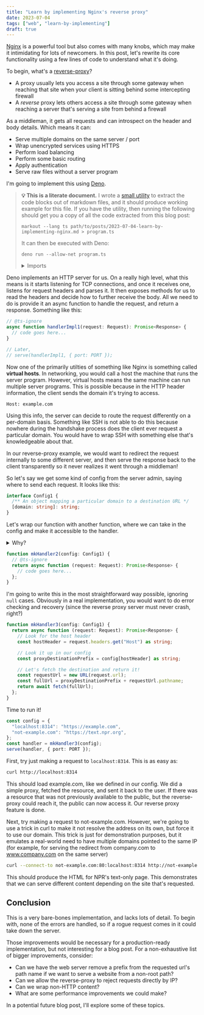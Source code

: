```yaml
---
title: "Learn by implementing Nginx's reverse proxy"
date: 2023-07-04
tags: ["web", "learn-by-implementing"]
draft: true
---
```


[Nginx] is a powerful tool but also comes with many knobs, which may make it
intimidating for lots of newcomers. In this post, let's rewrite its core
functionality using a few lines of code to understand what it's doing.

[nginx]: https://nginx.org/

<!--more-->

To begin, what's a [reverse-proxy]?

[reverse-proxy]: https://en.wikipedia.org/wiki/Reverse_proxy

- A proxy usually lets you access a site through some gateway when reaching that
  site when your client is sitting behind some intercepting firewall
- A _reverse_ proxy lets others access a site through some gateway when reaching
  a server that's serving a site from behind a firewall

As a middleman, it gets all requests and can introspect on the header and body
details. Which means it can:

- Serve multiple domains on the same server / port
- Wrap unencrypted services using HTTPS
- Perform load balancing
- Perform some basic routing
- Apply authentication
- Serve raw files without a server program

I'm going to implement this using [Deno].

[deno]: https://deno.land/

> **:bulb: This is a literate document.** I wrote a [small utility][3] to
> extract the code blocks out of markdown files, and it should produce working
> example for this file. If you have the utility, then running the following
> should get you a copy of all the code extracted from this blog post:
>
> [3]: https://git.mzhang.io/michael/markout
>
> ```
> markout --lang ts path/to/posts/2023-07-04-learn-by-implementing-nginx.md > program.ts
> ```
>
> It can then be executed with Deno:
>
> ```
> deno run --allow-net program.ts
> ```
>
> <details>
>   <summary>Imports</summary>
>
> ```ts
> import { serve } from "https://deno.land/std@0.192.0/http/mod.ts";
> const PORT = 8314;
> ```
>
> </details>

Deno implements an HTTP server for us. On a really high level, what this means
is it starts listening for TCP connections, and once it receives one, listens
for request headers and parses it. It then exposes methods for us to read the
headers and decide how to further receive the body. All we need to do is provide
it an async function to handle the request, and return a response. Something
like this:

```ts
// @ts-ignore
async function handlerImpl1(request: Request): Promise<Response> {
  // code goes here...
}

// Later,
// serve(handlerImpl1, { port: PORT });
```

Now one of the primarily utilties of something like Nginx is something called
**virtual hosts**. In networking, you would call a host the machine that runs
the server program. However, virtual hosts means the same machine can run
multiple server programs. This is possible because in the HTTP header
information, the client sends the domain it's trying to access.

```
Host: example.com
```

Using this info, the server can decide to route the request differently on a
per-domain basis. Something like SSH is not able to do this because nowhere
during the handshake process does the client ever request a particular domain.
You would have to wrap SSH with something else that's knowledgeable about that.

In our reverse-proxy example, we would want to redirect the request internally
to some different server, and then serve the response back to the client
transparently so it never realizes it went through a middleman!

So let's say we get some kind of config from the server admin, saying where to
send each request. It looks like this:

```ts
interface Config1 {
  /** An object mapping a particular domain to a destination URL */
  [domain: string]: string;
}
```

Let's wrap our function with another function, where we can take in the config
and make it accessible to the handler.

<details>
  <summary>Why?</summary>

The `serve` here is what's called a **higher-order function**. This means that
rather than passing just data to it, we're passing it a function as a
_variable_ to store and call of its own volition. A common example of
a higher-order function is `Array.map`, where you take a function and apply it
to all elements within the array.

So since `serve` is calling our handler, we cannot change its signature.
That's because in order to change its signature, we have to change where it's
called, which is inside the Deno standard library.

Fortunately, functions capture variables (like `config`) from outside of their
scope, and when we pass it to `serve`, it retains those captured variables.

For an implementation like this, you don't actually need to wrap it in another
function like `mkHandler2`, but I'm doing it here to make it easier to
separate out the code into pieces that fit the prose of the blog post. You
could just as well just define it like this:

```
const config = { ... };
const handler = async function(request: Request): Promise<Response> {
  // code goes here...
};
serve(handler, { port: PORT });
```

</details>

```ts
function mkHandler2(config: Config1) {
  // @ts-ignore
  return async function (request: Request): Promise<Response> {
    // code goes here...
  };
}
```

I'm going to write this in the most straightforward way possible, ignoring
`null` cases. Obviously in a real implementation, you would want to do error
checking and recovery (since the reverse proxy server must never crash, right?)

```ts
function mkHandler3(config: Config1) {
  return async function (request: Request): Promise<Response> {
    // Look for the host header
    const hostHeader = request.headers.get("Host") as string;

    // Look it up in our config
    const proxyDestinationPrefix = config[hostHeader] as string;

    // Let's fetch the destination and return it!
    const requestUrl = new URL(request.url);
    const fullUrl = proxyDestinationPrefix + requestUrl.pathname;
    return await fetch(fullUrl);
  };
}
```

Time to run it!

```ts
const config = {
  "localhost:8314": "https://example.com",
  "not-example.com": "https://text.npr.org",
};
const handler = mkHandler3(config);
serve(handler, { port: PORT });
```

First, try just making a request to `localhost:8314`. This is as easy as:

```bash
curl http://localhost:8314
```

This should load example.com, like we defined in our config. We did a simple
proxy, fetched the resource, and sent it back to the user. If there was a
resource that was not previously available to the public, but the reverse-proxy
could reach it, the public can now access it. Our reverse proxy feature is done.

Next, try making a request to not-example.com. However, we're going to use a
trick in curl to make it not resolve the address on its own, but force it to use
our domain. This trick is just for demonstration purposes, but it emulates a
real-world need to have multiple domains pointed to the same IP (for example,
for serving the redirect from company.com to www.company.com on the same server)

```bash
curl --connect-to not-example.com:80:localhost:8314 http://not-example.com
```

This should produce the HTML for NPR's text-only page. This demonstrates that we
can serve different content depending on the site that's requested.

## Conclusion

This is a very bare-bones implementation, and lacks lots of detail. To begin
with, none of the errors are handled, so if a rogue request comes in it could
take down the server.

Those improvements would be necessary for a production-ready implementation, but
not interesting for a blog post. For a non-exhaustive list of bigger
improvements, consider:

- Can we have the web server remove a prefix from the requested url's path name
  if we want to serve a website from a non-root path?
- Can we allow the reverse-proxy to reject requests directly by IP?
- Can we wrap non-HTTP content?
- What are some performance improvements we could make?

In a potential future blog post, I'll explore some of these topics.
